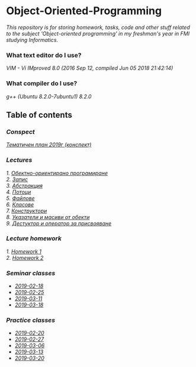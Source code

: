 # Object-Oriented-Programming
_This repository is for storing homework, tasks, code and other stuff related to the subject 'Object-oriented
programming' in my freshman's year in FMI studying Informatics._

### What text editor do I use?

_VIM - Vi IMproved 8.0 (2016 Sep 12, compiled Jun 05 2018 21:42:14)_

### What compiler do I use?

_g++ (Ubuntu 8.2.0-7ubuntu1) 8.2.0_

## Table of contents

### _Conspect_
_[Тематичен план 2019г (конспект)](./Lectures/Lectures/Тематичен%20план.pdf)_</br>

### _Lectures_
_1. [Обектно-ориентирано програмиране](./Lectures/Lectures/ООП.pdf)_</br>
_2. [Запис](./Lectures/Lectures/Запис.pdf)_</br>
_3. [Абстракция](./Lectures/Lectures/Абстракция.pdf)_</br>
_4. [Потоци](./Lectures/Lectures/Потоци.pdf)_</br>
_5. [Файлове](./Lectures/Lectures/Файлове.pdf)_</br>
_6. [Класове](./Lectures/Lectures/Класове.pdf)_</br>
_7. [Конструктори](./Lectures/Lectures/Конструктори.pdf)_</br>
_8. [Указатели и масиви от обекти](./Lectures/Lectures/Указатели%20и%20масиви%20от%20обекти.pdf)_</br>
_9. [Дестуктор и оператор за присвояване](./Lectures/Lectures/Деструктор%20и%20оператор%20за%20присвояване.pdf)_</br>

### _Lecture homework_
_1. [Homework 1](./Lectures/Homeworks/Homework_1/)_</br>
_2. [Homework 2](./Lectures/Homeworks/Homework_2/)_</br>

### _Seminar classes_
 - _[2019-02-18](./Seminars/Tasks/2019/02/18)_</br>
 - _[2019-02-25](./Seminars/Tasks/2019/02/25)_</br>
 - _[2019-03-11](./Seminars/Tasks/2019/03/11)_</br>
 - _[2019-03-18](./Seminars/Tasks/2019/03/18)_</br>

### _Practice classes_
 - _[2019-02-20](./Practices/Tasks/2019/02/20)_</br>
 - _[2019-02-27](./Practices/Tasks/2019/02/27)_</br>
 - _[2019-03-06](./Practices/Tasks/2019/03/06)_</br>
 - _[2019-03-13](./Practices/Tasks/2019/03/13)_</br>
 - _[2019-03-20](./Practices/Tasks/2019/03/20)_</br>
